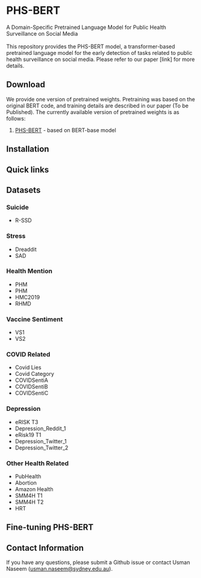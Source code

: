# PHS-BERT
A Domain-Specific Pretrained Language Model for Public Health Surveillance on Social Media
<br/>
<br/>
This repository provides the PHS-BERT model, a transformer-based pretrained language model for the early detection of tasks related to public health surveillance on social media. Please refer to our paper [link] for more details.

## Download
We provide one version of pretrained weights. Pretraining was based on the original BERT code, and training details are described in our paper (To be Published). The currently available version of pretrained weights is as follows:
1. [PHS-BERT](https://drive.google.com/file/d/1RIzqFHPwx_Ro152dkHiKU9omKaZzrhFF/view?usp=sharing) - based on BERT-base model

## Installation

## Quick links

## Datasets
### Suicide
- R-SSD
### Stress
- Dreaddit
- SAD
### Health Mention
- PHM
- PHM
- HMC2019
- RHMD
### Vaccine Sentiment
- VS1
- VS2
### COVID Related
- Covid Lies
- Covid Category
- COVIDSentiA
- COVIDSentiB
- COVIDSentiC
### Depression
- eRISK T3
- Depression_Reddit_1
- eRisk19 T1
- Depression_Twitter_1
- Depression_Twitter_2
### Other Health Related
- PubHealth
- Abortion
- Amazon Health
- SMM4H T1
- SMM4H T2
- HRT

## Fine-tuning PHS-BERT

## Contact Information
If you have any questions, please submit a Github issue or contact Usman Naseem (usman.naseem@sydney.edu.au).
